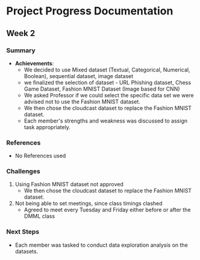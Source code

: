 # Project Progress Documentation

## Week 2

### Summary

- **Achievements**:
  - We decided to use Mixed dataset (Textual, Categorical, Numerical, Boolean), sequential dataset, image dataset
  - we finalized the selection of dataset - URL Phishing dataset, Chess Game Dataset, Fashion MNIST Dataset (Image based for CNN)
  - We asked Professor if we could select the specific data set we were advised not to use the Fashion MNIST dataset.
  - We then chose the cloudcast dataset to replace the Fashion MNIST dataset.
  - Each member's strengths and weakness was discussed to assign task appropriately.
  
### References

 - No References used

### Challenges

1. Using Fashion MNIST dataset not approved 
	- We then chose the cloudcast dataset to replace the Fashion MNIST dataset.
2. Not being able to set meetings, since class timings clashed
	 - Agreed to meet every Tuesday and Friday either before or after the DMML class

### Next Steps

- Each member was tasked to conduct data exploration analysis on the datasets.

